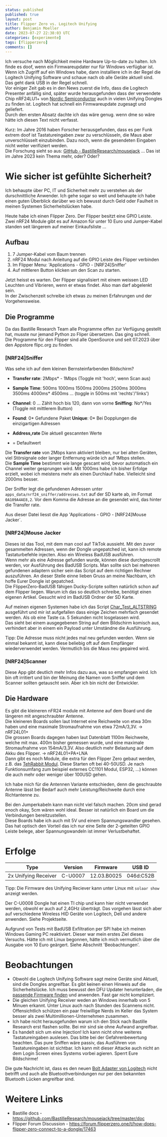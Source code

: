 ```yaml
---
status: published
published: true
layout: post
title: Flipper Zero vs. Logitech Unifying
author: Benjamin Moeller
date: 2023-07-27 22:38:03 UTC
categories: [experimente]
tags: [flipperzero]
comments: []
---
```


Ich versuche nach Möglichkeit meine Hardware Up-to-date zu halten. Ich finde es doof, wenn ein Firmwareupdater nur für Windows verfügbar ist. Wenn ich Zugriff auf ein Windows habe, dann installiere ich in der Regel die Logitech Unifying Software und schaue nach ob alle Geräte aktuell sind. Das geht dank USB in der Regel schnell.  
Vor einiger Zeit gab es in den News zuerst die Info, dass die Logitech Presenter anfällig sind, später wurde herausgefunden dass der verwendete Chip nRF24LU1+ von [Nordic Semiconductor](https://www.nordicsemi.com/) auch in vielen Unifying Dongles zu finden ist. Logitech hat schnell ein Firmwareupdate zugesagt und geliefert.  
Durch den ersten Absatz dachte ich das wäre genug. wenn dme so wäre hätte ich diesen Text nicht verfasst.  

Kurz: Im Jahre 2016 haben Forscher herausgefunden, dass es per Funk extrem doof ist Tastatureingaben zwar zu verschlüsseln, die Maus aber unverschlüsselt einzubinden. Dazu noch, wenn die gesendeten Eingaben nicht weiter verifiziert werden.  
Die Forschung sieht so aus: [GitHub - BastilleResearch/mousejack](https://github.com/BastilleResearch/mousejack#flash-a-logitech-unifying-dongle-back-to-the-original-firmware) ... Das ist im Jahre 2023 kein Thema mehr, oder? Oder?  


# Wie sicher ist gefühlte Sicherheit?

Ich behaupte über PC, IT und Sicherheit mehr zu verstehen als der durschnittliche Anwender. Ich gehe sogar so weit und behaupte ich habe einen guten Überblick darüber wo ich bewusst durch Geld oder Faulheit in meinen Systemen Sicherheitslücken habe.

Heute habe ich einen Flipper Zero. Der Flipper besitzt eine GPIO Leiste. Zwei nRF24 Module gibt es auf Amazon für unter 10 Euro und Jumper-Kabel standen seit längerem auf meiner Einkaufsliste ...  

## Aufbau 
1. 7 Jumper-Kabel vom Baum trennen
1. nRF24 Modul nach Anleitung auf die GPIO Leiste des Flipper verbinden
1. Im Flipper Menu: 'Applications - GPIO - [NRF24]Sniffer'
1. Auf mittleren Button klicken um den Scan zu starten.

Jetzt heisst es warten. Der Flipper signalisiert mit einem weissen LED Leuchten und Vibrieren, wenn er etwas findet. Also man darf abgelenkt sein.  
In der Zwischenzeit schreibe ich etwas zu meinen Erfahrungen und der Vorgehensweise.  

## Die Programme

Da das Bastille Research Team alle Programme offen zur Verfügung gestellt hat, musste nur jemand Python zo Fliper übersetzen. Das ging schnell.  
Die Programme für den Flipper sind alle OpenSource und seit 07.2023 über den Appstore flipc.org zu finden.  

### [NRF24]Sniffer

Was sehe ich auf dem kleinen Bernsteinfarbenden Bildschirm?  
* **Transfer rate**: 2Mbps* - 1Mbps (Toggle mit 'hoch', wenn Scan aus)
* **Sample Time**: 500ms 1000ms 1500ms 2000ms 2500ms 3000ms 3500ms 4000ms* 4500ms ... (toggle in 500ms mit 'rechts'/'links')
* **Channel**: 0 ... Zählt hoch bis 120, dann von vorne **Sniffing**: No*/Yes (Toggle mit mittlerem Button)
* **Found**: 0* Gefundene Paket **Unique**: 0* Bei Dopplungen die einzigartigen Adressen
* **Address,rate** Die aktuell gescannten Werte

* = Defaultwert

Die **Transfer rate** von 2Mbps kann aktiviert bleiben, nur bei alten Geräten, viel Störsignale oder langer Entfernung würde ich auf 1Mbps stellen.  
Die **Sample Time** bestimmt wie lange gescant wird, bevor automatisch ein Channel weiter gesprungen wird. Mit 1000ms habe ich bisher Erfolge erzielt, wobei ich meistens mehr als einen Durchlauf habe. Vielleicht sind 2000ms besser.  

Der Sniffer legt die gefundenen Adressen unter `apps_data/nrf24_sniffer/addresses.txt` auf der SD karte ab, im Format `0A109A4AE8,2`. Vor dem Komma die Adresse an die gesendet wird, das hinter die Transfer rate.  

Aus dieser Datei liesst die App 'Applications - GPIO - [NRF24]Mouse Jacker`.

### [NRF24]Mouse Jacker

Dieses ist das Tool, mit dem man cool auf TikTok aussieht. Mit den zuvor gesammelten Adressen, wenn der Dongle ungepatched ist, kann ich remote Tastaturbefehle injecten. Also ein Wireless BadUSB ausführen.  
Wenn mehr als eine Adresse gefunden wurde, können diese durchgescrollt werden, vor Ausführung des BadUSB Scripts. Man sollte sich bei mehreren gefundenen adaptern sicher sein das Script auf dem richtigen Rechner auszuführen. An dieser Stelle einne lieben Gruss an meine Nachbarn, ich hoffe Eurer Dongle ist gepatched.  
Die FlipperZero-BadUSB fähigen Ducky-Scripte sollten natürlich schon auf dem Flipper liegen. Warum ich das so deutlich schreibe, benötigt einen eigenen Artikel. Gesucht wird im BadUSB Ordner der SD Karte.  

Auf meinen eigenen Systemen habe ich das Script [Char_Test_ALTSTRING](https://github.com/UberGuidoZ/Flipper/blob/main/BadUSB/Char_Test_ALTSTRING.txt) ausgeführt und mir ist aufgefallen dass einige Zeichen mehrfach gesendet werden. Als ob eine Taste ca. 5 Sekunden nicht losgelassen wird.  
Das sieht bei einem ausgegebenen String auf dem Bildschirm komisch aus, verhindert aber in einem ein Payload unter Umständne die Ausführung.  

Tipp: Die Adresse muss nicht jedes mal neu gefunden werden. Wenn sie einmal bekannt ist, kann diese beliebig oft auf dem Empfänger wiederverwendet werden. Vermutlich bis die Maus neu gepaired wird.  

### [NRF24]Scanner

Diese App gibt deutlich mehr Infos dazu aus, was so empfangen wird. Ich bin oft irritiert und bin der Meinung die Namen vom Sniffer und dem Scanner sollten getauscht sein. Aber ich bin nicht der Entwickler.  

## Die Hardware

Es gibt die kleineren nFR24 module mit Antenne auf dem Board und die längeren mit angeschraubter Antenne.  
Die kleineren Boards sollen laut Internet eine Reichweite von etwa 30m haben und eine maximale Stromaufnahme von etwa 72mA/3,3V. -> nRF24L01+  
Die grossen Boards dagegen haben laut Datenblatt 1100m Reichweite, welche mit max. 400m bisher gemessen wurde, und eine maximale Stromaufnahme von 154mA/3,3V. Also deutlich mehr Belastung auf dem Akku des Flipper. -> nRF24L01+PA+LNA  
Dann gibt es noch Module, die extra für den Flipper Zero gebaut werden, z.B. das [TehRabbit Modul](https://rabbit-labs.com/). Diese Starten oft bei 40-50USD. Je nach Funktionsumfang zum beispiel externes CC1101 Modul, ESP32, ...) können die auch mehr oder weniger über 100USD gehen.  

Ich habe mich für die Antennen Variante entschieden, denn die geschraubte Antenne lässt bei Bedarf auch mehr Leistung/Reichweite durch eine Richtantenne zu.  

Bei den Jumperkabeln kann man nicht viel falsch machen. 20cm sind gerad enoch okay, 5cm wären wohl ideal. Besser ist natürlich ein Board um die Verbindungen bereitzustellen.  
Diese Boards habe ich auch mit 5V und einem Spannungswandler gesehen. Das hat optisch den Vorteil das ich nur eine Seite der 2-geteilten GPIO Leiste belege, aber Spannungswandeln ist immer Verlustbehaftet.  


# Erfolge
| Type | Version | Firmware | USB ID |
| --- | --- | --- | --- |
| 2x Unifying Receiver | C-U0007 | 12.03.B0025 | 046d:C52B |

Tipp: Die Firmware des Unifying Reciever kann unter Linux mit `solaar show` anzeigt werden.  

Der C-U0008 Dongle hat einen TI chip und kann hier nicht verwendet werden, obwohl er auch auf 2,4GHz überträgt. Das vorgehen lässt sich aber auf verschiedene Wireless HID Geräte von Logitech, Dell und andere anwenden. Siehe Projektseite.

Aufgrund von Tests mit BadUSB Exfiltration per SPI habe ich meinen Windows Gaming PC reaktiviert. Dieser war mein erstes Ziel dieses Versuchs. Hätte ich mit Linux begonnen, hätte ich mich vermutlich über die Ausgabe von 10 Euro geärgert. Siehe Abschnitt 'Beobachtungen'.  

# Beobachtungen
* Obwohl die Logitech Unifying Software sagt meine Geräte sind Aktuell, sind die Dongles angreifbar.
  Es gibt keinen einen Hinweis auf die Sicherheitslücke. Ich muss bewusst den DFU Updater herunterladen, die [passende Firmware finden](https://github.com/Logitech/fw_updates) und anwenden. Fast gar nicht kompliziert.
* Die gleichen Unifying Receiver weden an Windows innerhalb von 5 Minuen erkannt. Unter Linux auch nach Stunden des Scannens nicht.
  Offensichtlich schützen ein paar freiwillige Nerds im Keller das System besser als zwei Multimillionen-Unternehmen zusammen. 
* Ich habe nicht herausgefunden warum ich den Stick nach Bastille Research erst flashen sollte. Bei mir sind sie ohne Aufwand angreifbar.
* Es handelt sich um eine Injection! Ich kann nicht ohne weiteres Tastatureingaben auslesen. Das bitte bei der Gefahrenbewertung beachten. Das pure Sniffen wäre passiv, das Ausführen von Tastatureingaben ist sichtbar. Ich kann mit dieser Attacke auch nicht an dem Login Screen eines Systems vorbei agieren. Sperrt Eure Bildschirme!

Die gute Nachricht ist, dass es den neuen [Bolt Adapter von Logitech](https://www.logitech.com/de-de/products/mice/logi-bolt-usb-receiver.html) nicht betrifft und auch alle Bluetoothverbindungen nur per den bekannten Bluetooth Lücken angreifbar sind.


# Weitere Links
* Bastille docs - https://github.com/BastilleResearch/mousejack/tree/master/doc
* Flipper Forum Discussion - https://forum.flipperzero.one/t/how-does-flipper-zero-connect-to-a-dongle/17463


